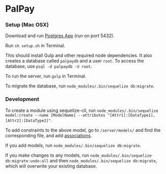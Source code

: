 # PalPay

### Setup (Mac OSX)

Download and run [Postgres App](http://www.postgresapp.com) (run on port 5432).

Run `sh setup.sh` in Terminal.

This should install Gulp and other required node dependencies. It also creates a database called `palpaydb` and a user `root`. To access the database, use `psql -d palpaydb -U root`.

To run the server, run `gulp` in Terminal. 

To migrate the database, run `node_modules/.bin/sequelize db:migrate`.

### Development 

To create a module using sequelize-cli, run `node_modules/.bin/sequelize model:create --name [ModelName] --attributes "[Attr1]:[DataType1], [Attr2]:[DataType2]"`.

To add constraints to the above model, go to `/server/models/` and find the corresponding file, and add [associations](http://docs.sequelizejs.com/en/latest/docs/associations/).

If you add models, run `node_modules/.bin/sequelize db:migrate`.

If you make changes to any models, run `node_modules/.bin/sequelize db:migrate:undo:all` and then `node_modules/.bin/sequelize db:migrate`, which will overwrite your existing database.